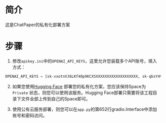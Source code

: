 # 简介

这是ChatPaper的私有化部署方案

# 步骤

1. 修改`apikey.ini`中的`OPENAI_API_KEYS`，这里允许您装载多个API账号，填入方式：
```python
OPENAI_API_KEYS = [sk-vxotnVJ6LKf40p9KCX5XXXXXXXXXXXXXXXXXXX, sk-qbsY4V9i9XXXXXXXXXXXXXXXXXXXXXXXXXXX]
```

2. 如果您使用[Hugging Face](https://huggingface.co/) 部署您的私有化方案，您应该保持Space为`Private` 状态，则您可以使用该服务。Hugging Face部署只需要将该工程目录下文件全部上传到自己的Space即可。

3. 使用公有云服务部署，则您可以在`app.py`的第652行gradio.Interface中添加账号和密码访问。